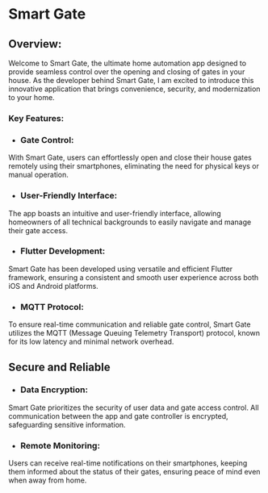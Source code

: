 # Smart Gate

## Overview:

Welcome to Smart Gate, the ultimate home automation app designed to provide seamless control over the opening and closing of gates in your house. As the developer behind Smart Gate, I am excited to introduce this innovative application that brings convenience, security, and modernization to your home.

### Key Features:

- ### Gate Control:
With Smart Gate, users can effortlessly open and close their house gates remotely using their smartphones, eliminating the need for physical keys or manual operation.

- ### User-Friendly Interface:
The app boasts an intuitive and user-friendly interface, allowing homeowners of all technical backgrounds to easily navigate and manage their gate access.
- ### Flutter Development:
Smart Gate has been developed using versatile and
efficient Flutter framework, ensuring a consistent and smooth user experience across both iOS and Android platforms.

- ### MQTT Protocol:
To ensure real-time communication and reliable gate control, Smart Gate utilizes the MQTT (Message Queuing Telemetry Transport) protocol, known for its low latency and minimal network overhead.

## Secure and Reliable

- ### Data Encryption:
Smart Gate prioritizes the security of user data and gate access control. All communication between the app and gate controller is encrypted, safeguarding sensitive information.

- ### Remote Monitoring:
Users can receive real-time notifications on their
smartphones, keeping them informed about the status of their gates, ensuring peace of mind even when away from home.
